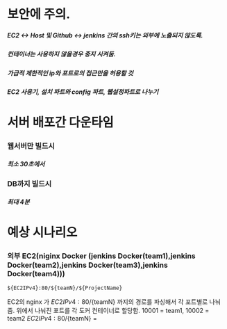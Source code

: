 # 보안에 주의.
##### EC2 <-> Host 및 Github <-> jenkins 간의 ssh키는 외부에 노출되지 않도록.
##### 컨테이너는 사용하지 않을경우 중지 시켜둠.
##### 가급적 제한적인 ip와 포트로의 접근만을 허용할 것
##### EC2 사용기, 설치 파트와 config 파트, 웹설정파트로 나누기

# 서버 배포간 다운타임
### 웹서버만 빌드시
##### 최소 30초에서
### DB까지 빌드시
##### 최대 4분

# 예상 시나리오

### 외부 EC2(niginx Docker (jenkins Docker(team1),jenkins Docker(team2),jenkins Docker(team3),jenkins Docker(team4)))
```
${EC2IPv4}:80/${teamN}/${ProjectName}
```
EC2의 nginx 가 ${EC2IPv4}:80/${teamN} 까지의 경로를 파싱해서 각 포트별로 나눠줌.
위에서 나눠진 포트를 각 도커 컨테이너로 할당함. 10001 = team1, 10002 = team2
${EC2IPv4}:80/${teamN} = 
